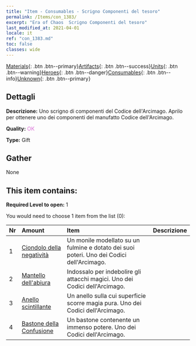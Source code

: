 ```yaml
---
title: "Item - Consumables - Scrigno Componenti del tesoro"
permalink: /Items/con_1383/
excerpt: "Era of Chaos  Scrigno Componenti del tesoro"
last_modified_at: 2021-04-01
locale: it
ref: "con_1383.md"
toc: false
classes: wide
---
```

 [Materials](/it/Items/){: .btn .btn--primary}[Artifacts](/it/Items/Artifacts/){: .btn .btn--success}[Units](/it/Items/Units/){: .btn .btn--warning}[Heroes](/it/Items/Heroes/){: .btn .btn--danger}[Consumables](/it/Items/Consumables/){: .btn .btn--info}[Unknown](/it/Items/Unknown/){: .btn .btn--primary}

## Dettagli
 **Descrizione:** Uno scrigno di componenti del Codice dell'Arcimago. Aprilo per ottenere uno dei componenti del manufatto Codice dell'Arcimago.

 **Quality:** <span style="color: #DA70D6">OK</span>

 **Type:** Gift

## Gather

  None

## This item contains:

 **Required Level to open:** 1

 You would need to choose 1 item from the list (0):

  | Nr | Amount |     Item    | Descrizione |
  |:---|:-------|:------------|:-----------:|
  | 1 | [Ciondolo della negatività](/it/Items/art_136/) | Un monile modellato su un fulmine e dotato dei suoi poteri. Uno dei Codici dell'Arcimago. | 
  | 2 | [Mantello dell'abiura](/it/Items/art_137/) | Indossalo per indebolire gli attacchi magici. Uno dei Codici dell'Arcimago. | 
  | 3 | [Anello scintillante](/it/Items/art_138/) | Un anello sulla cui superficie scorre magia pura. Uno dei Codici dell'Arcimago. | 
  | 4 | [Bastone della Confusione](/it/Items/art_139/) | Un bastone contenente un immenso potere. Uno dei Codici dell'Arcimago. | 
